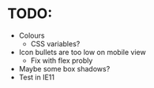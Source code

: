 # TODO:

- Colours
  - CSS variables?
- Icon bullets are too low on mobile view
  - Fix with flex probly
- Maybe some box shadows?
- Test in IE11
